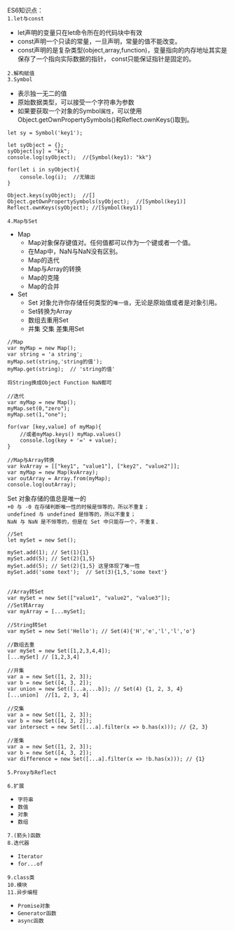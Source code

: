 ES6知识点：  
`1.let与const`  
- let声明的变量只在let命令所在的代码块中有效
- const声明一个只读的常量，一旦声明，常量的值不能改变。
- const声明的是复杂类型(object,array,function)，变量指向的内存地址其实是保存了一个指向实际数据的指针， const只能保证指针是固定的。
  
`2.解构赋值`  
`3.Symbol`  
- 表示独一无二的值 
- 原始数据类型，可以接受一个字符串为参数
- 如果要获取一个对象的Symbol`属性`，可以使用Object.getOwnPropertySymbols()和Reflect.ownKeys()取到。
```
let sy = Symbol('key1');

let syObject = {};
syObject[sy] = "kk";
console.log(syObject);  //{Symbol(key1): "kk"}

for(let i in syObject){
    console.log(i);  //无输出
}

Object.keys(syObject);  //[]
Object.getOwnPropertySymbols(syObject);  //[Symbol(key1)]
Reflect.ownKeys(syObject); //[Symbol(key1)]
```

`4.Map与Set`  
- Map
  - Map对象保存键值对。任何值都可以作为一个键或者一个值。
  - 在Map中，NaN与NaN没有区别。
  - Map的迭代
  - Map与Array的转换
  - Map的克隆
  - Map的合并
- Set
  - Set 对象允许你存储任何类型的`唯一值`，无论是原始值或者是对象引用。
  - Set转换为Array
  - 数组去重用Set
  - 并集 交集 差集用Set
```
//Map
var myMap = new Map();
var string = 'a string';
myMap.set(string,'string的值');
myMap.get(string);  // 'string的值'

将String换成Object Function NaN都可

//迭代
var myMap = new Map();
myMap.set(0,"zero");
myMap.set(1,"one");

for(var [key,value] of myMap){  
    //或者myMap.keys() myMap.values()
    console.log(key + '=' + value);
}

//Map与Array转换
var kvArray = [["key1", "value1"], ["key2", "value2"]];
var myMap = new Map(kvArray);
var outArray = Array.from(myMap);
console.log(outArray);
```

Set 对象存储的值总是唯一的  
`+0 与 -0 在存储判断唯一性的时候是恒等的，所以不重复；`  
`undefined 与 undefined 是恒等的，所以不重复；`  
`NaN 与 NaN 是不恒等的，但是在 Set 中只能存一个，不重复.`  

```
//Set
let mySet = new Set();

mySet.add(1); // Set(1){1}
mySet.add(5); // Set(2){1,5}
mySet.add(5); // Set(2){1,5} 这里体现了唯一性
mySet.add('some text');  // Set(3){1,5,'some text'}


//Array转Set
var mySet = new Set(["value1", "value2", "value3"]);
//Set转Array
var myArray = [...mySet];

//String转Set
var mySet = new Set('Hello'); // Set(4){'H','e','l','l','o'}

//数组去重
var mySet = new Set([1,2,3,4,4]);
[...mySet] // [1,2,3,4]

//并集
var a = new Set([1, 2, 3]);
var b = new Set([4, 3, 2]);
var union = new Set([...a,...b]); // Set(4) {1, 2, 3, 4}
[...union]  //[1, 2, 3, 4]

//交集
var a = new Set([1, 2, 3]);
var b = new Set([4, 3, 2]);
var intersect = new Set([...a].filter(x => b.has(x))); // {2, 3}

//差集
var a = new Set([1, 2, 3]);
var b = new Set([4, 3, 2]);
var difference = new Set([...a].filter(x => !b.has(x))); // {1}
```

`5.Proxy与Reflect`  

`6.扩展`  
- `字符串`
- `数值`
- `对象`
- `数组`

`7.(箭头)函数`  
`8.迭代器`  
- `Iterator`
- `for...of`

`9.class类`  
`10.模块`  
`11.异步编程`  
- `Promise对象`
- `Generator函数`
- `async函数`